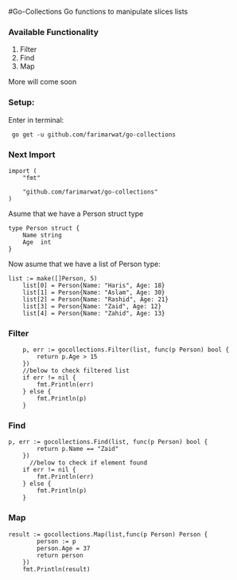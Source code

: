 #Go-Collections
Go functions to manipulate slices lists

### Available Functionality
1. Filter
2. Find
3. Map

More will come soon

### Setup:
Enter in terminal:


     go get -u github.com/farimarwat/go-collections

### Next Import



    import (
    	"fmt"
    
    	"github.com/farimarwat/go-collections"
    )

Asume that we have a Person struct type



    type Person struct {
    	Name string
    	Age  int
    }

Now asume that we have a list of Person type:



    list := make([]Person, 5)
    	list[0] = Person{Name: "Haris", Age: 18}
    	list[1] = Person{Name: "Aslam", Age: 30}
    	list[2] = Person{Name: "Rashid", Age: 21}
    	list[3] = Person{Name: "Zaid", Age: 12}
    	list[4] = Person{Name: "Zahid", Age: 13}

### Filter

    	p, err := gocollections.Filter(list, func(p Person) bool {
    		return p.Age > 15
    	})
		//below to check filtered list
    	if err != nil {
    		fmt.Println(err)
    	} else {
    		fmt.Println(p)
    	}

### Find



    p, err := gocollections.Find(list, func(p Person) bool {
    		return p.Name == "Zaid"
    	})
		  //below to check if element found
    	if err != nil {
    		fmt.Println(err)
    	} else {
    		fmt.Println(p)
    	}

### Map



    result := gocollections.Map(list,func(p Person) Person {
    		person := p
    		person.Age = 37
    		return person
    	})
    	fmt.Println(result)


